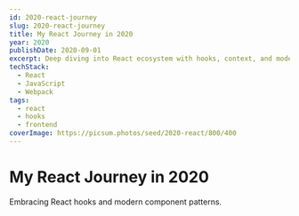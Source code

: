 ```yaml
---
id: 2020-react-journey
slug: 2020-react-journey
title: My React Journey in 2020
year: 2020
publishDate: 2020-09-01
excerpt: Deep diving into React ecosystem with hooks, context, and modern patterns
techStack:
  - React
  - JavaScript
  - Webpack
tags:
  - react
  - hooks
  - frontend
coverImage: https://picsum.photos/seed/2020-react/800/400
---
```


# My React Journey in 2020

Embracing React hooks and modern component patterns.

